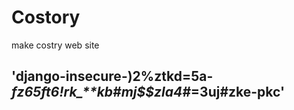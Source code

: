 # Costory
make costry web site 
## 'django-insecure-)2%ztkd=5a-*fz65ft6!rk_**kb#mj$$zla4#*=3uj#zke-pkc'
